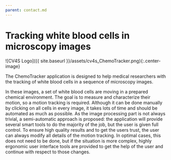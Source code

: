 ```yaml
---
parent: contact.md
---
```


# Tracking white blood cells in microscopy images

![CV4S Logo]({{ site.baseurl }}/assets/cv4s_ChemoTracker.png){:.center-image}

The ChemoTracker application is designed to help medical researchers with the tracking of white blood cells in a sequence of microscopy images.

In these images, a set of white blood cells are moving in a prepared chemical environment. The goal is to measure and characterize their motion, so a motion tracking is required. Although it can be done manually by clicking on all cells in every image, it takes lots of time and should be automated as much as possible. As the image processing part is not always trivial, a semi-automatic approach is proposed: the application will provide several smart tools to do the majority of the job, but the user is given full control. To ensure high quality results and to get the users trust, the user can always modify all details of the motion tracking. In optimal cases, this does not need to be done, but if the situation is more complex, highly ergonomic user interface tools are provided to get the help of the user and continue with respect to those changes.
